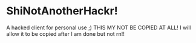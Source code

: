 # ShiNotAnotherHackr!
A hacked client for personal use ;)
THIS MY NOT BE COPIED AT ALL! I will allow it to be copied after I am done but not rn!!
